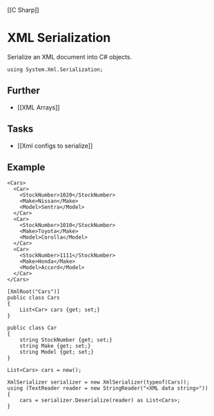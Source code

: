 [[C Sharp]]

# XML Serialization
Serialize an XML document into C# objects.
```cs:C#
using System.Xml.Serialization;
```

## Further
- [[XML Arrays]]

## Tasks
- [[Xml configs to serialize]]


## Example

```xml:XML
<Cars>
  <Car>
    <StockNumber>1020</StockNumber>
    <Make>Nissan</Make>
    <Model>Sentra</Model>
  </Car>
  <Car>
    <StockNumber>1010</StockNumber>
    <Make>Toyota</Make>
    <Model>Corolla</Model>
  </Car>
  <Car>
    <StockNumber>1111</StockNumber>
    <Make>Honda</Make>
    <Model>Accord</Model>
  </Car>
</Cars>
```

```cs:C#(Entities/cars.cs)
[XmlRoot("Cars")]
public class Cars
{
	List<Car> cars {get; set;}
}

public class Car
{
	string StockNumber {get; set;}
	string Make {get; set;}
	string Model {get; set;}
}
```

```cs:C#
List<Cars> cars = new();

XmlSerializer serializer = new XmlSerializer(typeof(Cars));
using (TextReader reader = new StringReader("<XML data string>"))
{
	cars = serializer.Deserialize(reader) as List<Cars>;
}
```